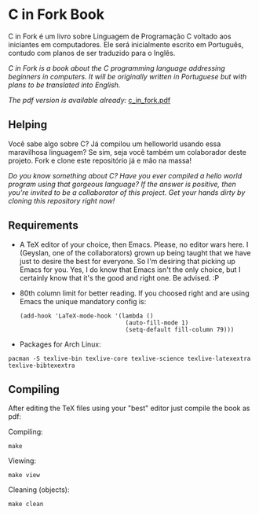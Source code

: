 C in Fork Book
==============

C in Fork é um livro sobre Linguagem de Programação C voltado aos iniciantes em
computadores. Ele será inicialmente escrito em Português, contudo com planos de
ser traduzido para o Inglês.

*C in Fork is a book about the C programming language addressing beginners in
computers.  It will be originally written in Portuguese but with plans to be
translated into English.*

*The pdf version is available already:*
[c_in_fork.pdf](https://github.com/c0defellas/c.in.fork.book/raw/master/c_in_fork.pdf)

Helping
-------

Você sabe algo sobre C? Já compilou um helloworld usando essa maravilhosa
linguagem? Se sim, seja você também um colaborador deste projeto. Fork e clone
este repositório já e mão na massa!

*Do you know something about C? Have you ever compiled a hello world program
using that gorgeous language? If the answer is positive, then you're invited to
be a collaborator of this project. Get your hands dirty by cloning this
repository right now!*


Requirements
------------

* A TeX editor of your choice, then Emacs. Please, no editor wars here. I
  (Geyslan, one of the collaborators) grown up being taught that we have just
  to desire the best for everyone. So I'm desiring that picking up Emacs for
  you. Yes, I do know that Emacs isn't the only choice, but I certainly know
  that it's the good and right one. Be advised. :P

 * 80th column limit for better reading. If you choosed right and are using
   Emacs the unique mandatory config is:

   ```
   (add-hook 'LaTeX-mode-hook '(lambda ()
                                 (auto-fill-mode 1)
                                 (setq-default fill-column 79)))
   ```

* Packages for Arch Linux:

 `pacman -S texlive-bin texlive-core texlive-science texlive-latexextra
 texlive-bibtexextra`


Compiling
---------

After editing the TeX files using your "best" editor just compile the book as pdf:

Compiling:

`make`

Viewing:

`make view`

Cleaning (objects):

`make clean`
